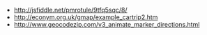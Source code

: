 * http://jsfiddle.net/pmrotule/9tfq5sqc/8/
* http://econym.org.uk/gmap/example_cartrip2.htm
* http://www.geocodezip.com/v3_animate_marker_directions.html

